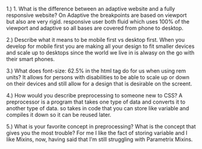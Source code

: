 1.) 1.	What is the difference between an adaptive website and a fully responsive website?  On Adaptive the breakpoints are based on viewport but also are very rigid.  responsive user both fluid which uses 100% of the viewport and adaptive so all bases are covered from phone to desktop.

2.) Describe what it means to be mobile first vs desktop first.  When you develop for mobile first you are making all your design to fit smaller devices and scale up to desktops since the world we live in is alwasy on the go with their smart phones.

3.)	What does font-size: 62.5% in the html tag do for us when using rem units?  It allows for persons with disabilities to be able to scale up or down on their devices and still allow for a design that is desirable on the screent.

4.) How would you describe preprocessing to someone new to CSS?  A preprocessor is a program that takes one type of data and converts it to another type of data. so takes in code that you can store like variable and compiles it down so it can be reused later.

5.)	What is your favorite concept in preprocessing? What is the concept that gives you the most trouble?  For me I like the fact of storing variable and I like Mixins, now, having said that I'm still struggling with Parametrix Mixins.